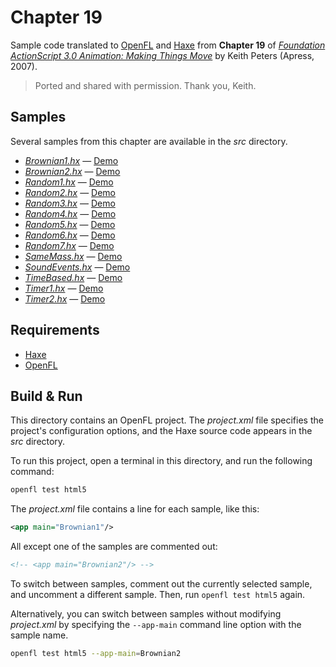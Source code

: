 # Chapter 19

Sample code translated to [OpenFL](https://openfl.org/) and [Haxe](https://haxe.org/) from **Chapter 19** of [_Foundation ActionScript 3.0 Animation: Making Things Move_](http://www.apress.com/9781590597910) by Keith Peters (Apress, 2007).

> Ported and shared with permission. Thank you, Keith.

## Samples

Several samples from this chapter are available in the _src_ directory.

- [_Brownian1.hx_](src/Brownian1.hx) — [Demo](https://joshtynjala.github.io/foundation-animation-making-things-move-haxe-openfl/ch19/Brownian1/index.html)
- [_Brownian2.hx_](src/Brownian2.hx) — [Demo](https://joshtynjala.github.io/foundation-animation-making-things-move-haxe-openfl/ch19/Brownian2/index.html)
- [_Random1.hx_](src/Random1.hx) — [Demo](https://joshtynjala.github.io/foundation-animation-making-things-move-haxe-openfl/ch19/Random1/index.html)
- [_Random2.hx_](src/Random2.hx) — [Demo](https://joshtynjala.github.io/foundation-animation-making-things-move-haxe-openfl/ch19/Random2/index.html)
- [_Random3.hx_](src/Random3.hx) — [Demo](https://joshtynjala.github.io/foundation-animation-making-things-move-haxe-openfl/ch19/Random3/index.html)
- [_Random4.hx_](src/Random4.hx) — [Demo](https://joshtynjala.github.io/foundation-animation-making-things-move-haxe-openfl/ch19/Random4/index.html)
- [_Random5.hx_](src/Random5.hx) — [Demo](https://joshtynjala.github.io/foundation-animation-making-things-move-haxe-openfl/ch19/Random5/index.html)
- [_Random6.hx_](src/Random6.hx) — [Demo](https://joshtynjala.github.io/foundation-animation-making-things-move-haxe-openfl/ch19/Random6/index.html)
- [_Random7.hx_](src/Random7.hx) — [Demo](https://joshtynjala.github.io/foundation-animation-making-things-move-haxe-openfl/ch19/Random7/index.html)
- [_SameMass.hx_](src/SameMass.hx) — [Demo](https://joshtynjala.github.io/foundation-animation-making-things-move-haxe-openfl/ch19/SameMass/index.html)
- [_SoundEvents.hx_](src/SoundEvents.hx) — [Demo](https://joshtynjala.github.io/foundation-animation-making-things-move-haxe-openfl/ch19/SoundEvents/index.html)
- [_TimeBased.hx_](src/TimeBased.hx) — [Demo](https://joshtynjala.github.io/foundation-animation-making-things-move-haxe-openfl/ch19/TimeBased/index.html)
- [_Timer1.hx_](src/Timer1.hx) — [Demo](https://joshtynjala.github.io/foundation-animation-making-things-move-haxe-openfl/ch19/Timer1/index.html)
- [_Timer2.hx_](src/Timer2.hx) — [Demo](https://joshtynjala.github.io/foundation-animation-making-things-move-haxe-openfl/ch19/Timer2/index.html)

## Requirements

- [Haxe](https://haxe.org/download/)
- [OpenFL](https://openfl.org/download/)

## Build & Run

This directory contains an OpenFL project. The _project.xml_ file specifies the project's configuration options, and the Haxe source code appears in the _src_ directory.

To run this project, open a terminal in this directory, and run the following command:

```sh
openfl test html5
```

The _project.xml_ file contains a line for each sample, like this:

```xml
<app main="Brownian1"/>
```

All except one of the samples are commented out:

```xml
<!-- <app main="Brownian2"/> -->
```

To switch between samples, comment out the currently selected sample, and uncomment a different sample. Then, run `openfl test html5` again.

Alternatively, you can switch between samples without modifying _project.xml_ by specifying the `--app-main` command line option with the sample name.

```sh
openfl test html5 --app-main=Brownian2
```
